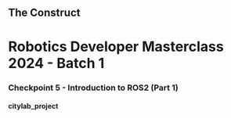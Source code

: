 ## The Construct
# Robotics Developer Masterclass 2024 - Batch 1

### Checkpoint 5 - Introduction to ROS2 (Part 1)
#### citylab_project

